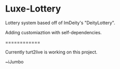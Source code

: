 Luxe-Lottery
============

Lottery system based off of ImDeity's "DeityLottery".

Adding customiaztion with self-dependencies.

============

Currently turt2live is working on this project.

~iJumbo